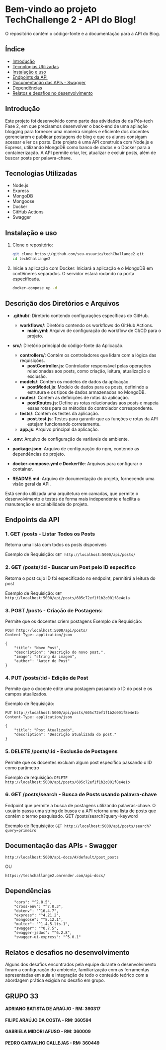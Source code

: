 # Bem-vindo ao projeto TechChallenge 2 - API do Blog!

O repositório contém o código-fonte e a documentação para a API do Blog. 


## Índice

- [Introdução](#introdução)
- [Tecnologias Utilizadas](#tecnologias-utilizadas)
- [Instalação e uso](#instalação-e-uso)
- [Endpoints da API](#endpoints-da-api)
- [Documentação das APIs - Swagger](#documentação-das-apis---swagger)
- [Dependências](#dependências)
- [Relatos e desafios no desenvolvimento](#relatos-e-desafios-no-desenvolvimento)


## Introdução

Este projeto foi desenvolvido como parte das atividades de da Pós-tech Fase 2, em que precisamos desenvolver o back-end de uma apliação blogging para fornecer uma maneira simples e eficiente dos docentes gerenciarem e publicar postagens de blog e que os alunos consigam acessar e ler os posts. Este projeto é uma API construída com Node.js e Express, utilizando MongoDB como banco de dados e o Docker para a containerização. A API permite criar, ler, atualizar e excluir posts, além de buscar posts por palavra-chave.

## Tecnologias Utilizadas

- Node.js
- Express
- MongoDB
- Mongoose
- Docker
- GitHub Actions
- Swagger

## Instalação e uso

1. Clone o repositório:

   ```sh
   git clone https://github.com/seu-usuario/techChallange2.git
   cd techChallange2

2. Inicie a aplicação com Docker:
   Iniciará a aplicação e o MongoDB em contêineres separados. O servidor estará rodando na porta especificada.
   
   ```bash
   docker-compose up -d
   ```

## Descrição dos Diretórios e Arquivos
- **.github/**: Diretório contendo configurações específicas do GitHub.
  - **workflows/**: Diretório contendo os workflows do GitHub Actions.
    - **main.yml**: Arquivo de configuração do workflow de CI/CD para o projeto.
      
- **src/**: Diretório principal do código-fonte da Aplicação.
  - **controllers/**: Contém os controladores que lidam com a lógica das requisições.
    - **postController.js**: Controlador responsável pelas operações relacionadas aos posts, como criação, leitura, atualização e exclusão.
  - **models/**: Contém os modelos de dados da aplicação.
    - **postModel.js**: Modelo de dados para os posts, definindo a estrutura e os tipos de dados armazenados no MongoDB.
  - **routes/**: Contém as definições de rotas da aplicação.
    - **postRoutes.js**: Define as rotas relacionadas aos posts e mapeia essas rotas para os métodos do controlador correspondente.
  - **tests/**: Contém os testes da aplicação.
    - **post.test.js**: Testes para garantir que as funções e rotas da API estejam funcionando corretamente.
  - **app.js**: Arquivo principal da aplicação.

- **.env**: Arquivo de configuração de variáveis de ambiente.

- **package.json**: Arquivo de configuração do npm, contendo as dependências do projeto.
  
- **docker-compose.yml e Dockerfile**: Arquivos para configurar o container.
  
- **README.md**: Arquivo de documentação do projeto, fornecendo uma visão geral da API.

Está sendo utilizada uma arquitetura em camadas, que permite o desenvolvimento e testes de forma mais independente e facilita a manutenção e escalabilidade do projeto.

## Endpoints da API

### 1. GET /posts - Listar Todos os Posts 
Retorna uma lista com todos os posts disponiveis

Exemplo de Requisição:
```GET http://localhost:5000/api/posts/```

### 2. GET /posts/:id - Buscar um Post pelo ID específico
Retorna o post cujo ID foi especificado no endpoint, permitirá a leitura do post 

Exemplo de Requisição:
```GET http://localhost:5000/api/posts/605c72ef1f1b2c001f8e4e1a```

### 3. POST /posts - Criação de Postagens:
Permite que os docentes criem postagens 
Exemplo de Requisição:
```
POST http://localhost:5000/api/posts/
Content-Type: application/json

{
    "title": "Novo Post",
    "description": "Descrição do novo post.",
    "image": "string da imagem",
    "author": "Autor do Post"
}
```
### 4. PUT /posts/:id - Edição de Post
Permite que o docente edite uma postagem passando o ID do post e os campos atualizados.

Exemplo de Requisição:
```
PUT http://localhost:5000/api/posts/605c72ef1f1b2c001f8e4e1b
Content-Type: application/json

{
    "title": "Post Atualizado",
    "description": "Descrição atualizada do post."
}
```

### 5. DELETE /posts/:id - Exclusão de Postagens
Permite que os docentes excluam algum post específico passando o ID como parâmetro

Exemplo de requisição:
```DELETE http://localhost:5000/api/posts/605c72ef1f1b2c001f8e4e1b```

### 6. GET /posts/search - Busca de Posts usando palavra-chave
Endpoint que permite a busca de postagens utilizando palavras-chave. O usuário passa uma string de busca e a API retorna uma lista de posts que contêm o termo pesquisado.
GET /posts/search?query=keyword

Exemplo de Requisição:
```GET http://localhost:5000/api/posts/search?query=primeiro```

## Documentação das APIs - Swagger
````http://localhost:5000/api-docs/#/default/post_posts````

OU

````https://techchallange2.onrender.com/api-docs/````

## Dependências
        "cors": "^2.8.5",
        "cross-env": "^7.0.3",
        "dotenv": "^16.4.7",
        "express": "^4.21.2",
        "mongoose": "^8.12.1",
        "multer": "^1.4.5-lts.1",
        "swagger": "^0.7.5",
        "swagger-jsdoc": "^6.2.8",
        "swagger-ui-express": "^5.0.1"



## Relatos e desafios no desenvolvimento
Alguns dos desafios encontrados pela equipe durante o desenvolvimento foram a configuração do ambiente, familiarização com as ferramentas apresentadas em aula e integração de todo o conteúdo teórico com a abordagem prática exigida no desafio em grupo.

## GRUPO 33
#### ADRIANO BATISTA DE ARAÚJO - RM: 360317
#### FILIPE ARAÚJO DA COSTA - RM: 360594
#### GABRIELA MIDORI AFUSO - RM: 360009 
#### PEDRO CARVALHO CALLEJAS - RM: 360449